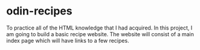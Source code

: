 # odin-recipes
To practice all of the HTML knowledge that I had acquired.
In this project, I am going to build a basic recipe website.
The website will consist of a main index page which will have links to a few recipes.
